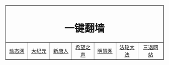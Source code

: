 
  <table border="1" width="880">
  <tr>
	  <td colspan="7" align="center"><h1>一键翻墙</h1></td>
  </tr>
  <tr  align="center"  width="880">
	<td width="14%"><a href="http://qq.leucas.men/1" target="_blank"> 动态网</a></td>
	<td width="14%"><a href="http://qq.leucas.men/2" target="_blank">大纪元</a></td>
	<td width="14%"><a href="http://qq.leucas.men/3" target="_blank">新唐人</a></td>
 	<td width="14%"><a href="http://qq.leucas.men/6" target="_blank">希望之声</a></td>
  	<td width="14%"><a href="http://qq.leucas.men/7" target="_blank">明慧网</a></td>
  	<td width="14%"><a href="http://qq.leucas.men/9" target="_blank">法轮大法</a></td>
  	<td width="16%"><a href="http://qq.leucas.men/10" target="_blank">三退网站</a></td>
</tr>
  </table>
